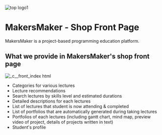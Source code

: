 ![top logo1](https://user-images.githubusercontent.com/41455064/43368772-78c3579c-939d-11e8-838b-bef35c98f1f6.png)
# MakersMaker - Shop Front Page
MakersMaker is a project-based programming education platform.

## What we provide in MakersMaker's shop front page
![_c__front_index html](https://user-images.githubusercontent.com/40482070/43369907-07596938-932b-11e8-8ae5-c843fcbeaf64.png)
- Categories for various lectures
- Lecture recommendations 
- Search lectures by skills level and estimated durations
- Detailed descriptions for each lectures
- List of lectures that student is now attending & completed
- List of portfolios that are automatically generated during taking lectures
- Portfolios of each lectures (including gantt chart, mind map, preview video of project, details of projects written in text)
- Student's profile
